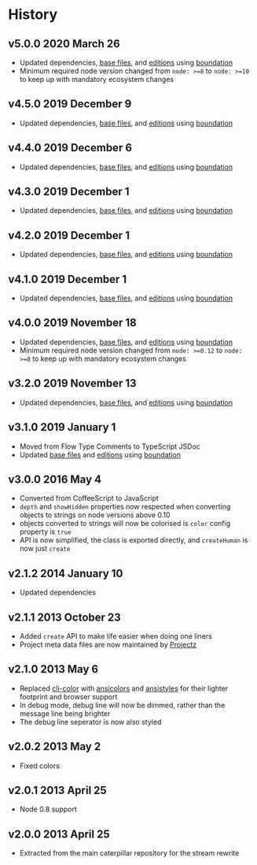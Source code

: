 # History

## v5.0.0 2020 March 26

-   Updated dependencies, [base files](https://github.com/bevry/base), and [editions](https://editions.bevry.me) using [boundation](https://github.com/bevry/boundation)
-   Minimum required node version changed from `node: >=8` to `node: >=10` to keep up with mandatory ecosystem changes

## v4.5.0 2019 December 9

-   Updated dependencies, [base files](https://github.com/bevry/base), and [editions](https://editions.bevry.me) using [boundation](https://github.com/bevry/boundation)

## v4.4.0 2019 December 6

-   Updated dependencies, [base files](https://github.com/bevry/base), and [editions](https://editions.bevry.me) using [boundation](https://github.com/bevry/boundation)

## v4.3.0 2019 December 1

-   Updated dependencies, [base files](https://github.com/bevry/base), and [editions](https://editions.bevry.me) using [boundation](https://github.com/bevry/boundation)

## v4.2.0 2019 December 1

-   Updated dependencies, [base files](https://github.com/bevry/base), and [editions](https://editions.bevry.me) using [boundation](https://github.com/bevry/boundation)

## v4.1.0 2019 December 1

-   Updated dependencies, [base files](https://github.com/bevry/base), and [editions](https://editions.bevry.me) using [boundation](https://github.com/bevry/boundation)

## v4.0.0 2019 November 18

-   Updated dependencies, [base files](https://github.com/bevry/base), and [editions](https://editions.bevry.me) using [boundation](https://github.com/bevry/boundation)
-   Minimum required node version changed from `node: >=0.12` to `node: >=8` to keep up with mandatory ecosystem changes

## v3.2.0 2019 November 13

-   Updated dependencies, [base files](https://github.com/bevry/base), and [editions](https://editions.bevry.me) using [boundation](https://github.com/bevry/boundation)

## v3.1.0 2019 January 1

-   Moved from Flow Type Comments to TypeScript JSDoc
-   Updated [base files](https://github.com/bevry/base) and [editions](https://editions.bevry.me) using [boundation](https://github.com/bevry/boundation)

## v3.0.0 2016 May 4

-   Converted from CoffeeScript to JavaScript
-   `depth` and `showHidden` properties now respected when converting objects to strings on node versions above 0.10
-   objects converted to strings will now be colorised is `color` config property is `true`
-   API is now simplified, the class is exported directly, and `createHuman` is now just `create`

## v2.1.2 2014 January 10

-   Updated dependencies

## v2.1.1 2013 October 23

-   Added `create` API to make life easier when doing one liners
-   Project meta data files are now maintained by [Projectz](https://github.com/bevry/projectz)

## v2.1.0 2013 May 6

-   Replaced [cli-color](https://github.com/medikoo/cli-color) with [ansicolors](https://github.com/thlorenz/ansicolors) and [ansistyles](https://github.com/thlorenz/ansistyles) for their lighter footprint and browser support
-   In debug mode, debug line will now be dimmed, rather than the message line being brighter
-   The debug line seperator is now also styled

## v2.0.2 2013 May 2

-   Fixed colors

## v2.0.1 2013 April 25

-   Node 0.8 support

## v2.0.0 2013 April 25

-   Extracted from the main caterpillar repository for the stream rewrite
